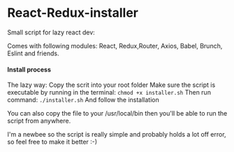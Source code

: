 # React-Redux-installer

Small script for lazy react dev:

Comes with following modules:
React, Redux,Router, Axios, Babel, Brunch, Eslint and friends.

#### Install process

The lazy way:
  Copy the scrit into your root folder
  Make sure the script is executable by running in the terminal: ``` chmod +x installer.sh ```
  Then run command: ``` ./installer.sh ```
  And follow the installation

You can also copy the file to your /usr/local/bin then you'll be able to run the script from anywhere.

I'm a newbee so the script is really simple and probably holds a lot off error, so feel free to make it better :-)
